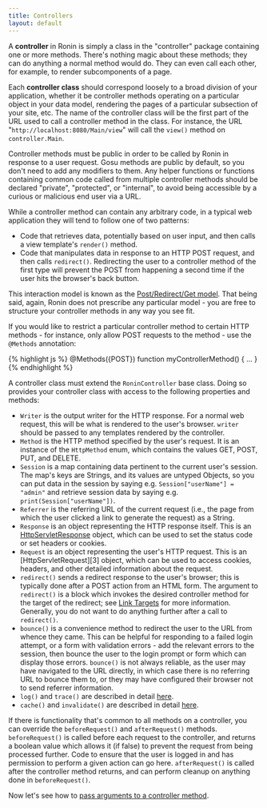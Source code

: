 ```yaml
---
title: Controllers
layout: default
---
```


A **controller** in Ronin is simply a class in the "controller" package
containing one or more methods. There's nothing magic about these methods;
they can do anything a normal method would do. They can even call each other,
for example, to render subcomponents of a page.

Each **controller class** should correspond loosely to a broad division of
your application, whether it be controller methods operating on a particular
object in your data model, rendering the pages of a particular subsection of
your site, etc. The name of the controller class will be the first part of the
URL used to call a controller method in the class. For instance, the URL
"`http://localhost:8080/Main/view`" will call the `view()` method on
`controller.Main`.

Controller methods must be public in order to be called by Ronin in response
to a user request. Gosu methods are public by default, so you don't need to
add any modifiers to them. Any helper functions or functions containing common
code called from multiple controller methods should be declared "private",
"protected", or "internal", to avoid being accessible by a curious or
malicious end user via a URL.

While a controller method can contain any arbitrary code, in a typical web
application they will tend to follow one of two patterns:

  * Code that retrieves data, potentially based on user input, and then calls a view template's `render()` method.
  * Code that manipulates data in response to an HTTP POST request, and then calls `redirect()`. Redirecting the user to a controller method of the first type will prevent the POST from happening a second time if the user hits the browser's back button.

This interaction model is known as the [Post/Redirect/Get model][1].  That being said,
again, Ronin does not prescribe any particular model - you
are free to structure your controller methods in any way you see fit.

If you would like to restrict a particular controller method to certain HTTP
methods - for instance, only allow POST requests to the method - use the
`@Methods` annotation:

{% highlight js %}
    @Methods({POST})
    function myControllerMethod() {
      ...
    }
{% endhighlight %}

A controller class must extend the `RoninController` base class. Doing so
provides your controller class with access to the following properties and
methods:

  * `Writer` is the output writer for the HTTP response. For a normal web request, this will be what is rendered to the user's browser. `writer` should be passed to any templates rendered by the controller.
  * `Method` is the HTTP method specified by the user's request. It is an instance of the `HttpMethod` enum, which contains the values GET, POST, PUT, and DELETE.
  * `Session` is a map containing data pertinent to the current user's session. The map's keys are Strings, and its values are untyped Objects, so you can put data in the session by saying e.g. `Session["userName"] = "admin"` and retrieve session data by saying e.g. `print(Session["userName"])`.
  * `Referrer` is the referring URL of the current request (i.e., the page from which the user clicked a link to generate the request) as a String.
  * `Response` is an object representing the HTTP response itself. This is an [HttpServletResponse][2] object, which can be used to set the status code or set headers or cookies.
  * `Request` is an object representing the user's HTTP request. This is an [HttpServletRequest][3] object, which can be used to access cookies, headers, and other detailed information about the request.
  * `redirect()` sends a redirect response to the user's browser; this is typically done after a POST action from an HTML form. The argument to `redirect()` is a block which invokes the desired controller method for the target of the redirect; see [Link Targets](Link-Targets.html) for more information. Generally, you do not want to do anything further after a call to `redirect()`.
  * `bounce()` is a convenience method to redirect the user to the URL from whence they came. This can be helpful for responding to a failed login attempt, or a form with validation errors - add the relevant errors to the session, then bounce the user to the login prompt or form which can display those errors. `bounce()` is not always reliable, as the user may have
navigated to the URL directly, in which case there is no referring URL to bounce them to, or they may have configured their browser not to send referrer information.
  * `log()` and `trace()` are described in detail [here](Logging-and-Tracing.html).
  * `cache()` and `invalidate()` are described in detail [here](Caching.html).

If there is functionality that's common to all methods on a controller, you can override the `beforeRequest()` and `afterRequest()` methods. `beforeRequest()` is called before each request to the controller, and returns
a boolean value which allows it (if false) to prevent the request from being
processed further. Code to ensure that the user is logged in and has
permission to perform a given action can go here. `afterRequest()` is called
after the controller method returns, and can perform cleanup on anything done
in `beforeRequest()`.

Now let's see how to [pass arguments to a controller method](Controller-Arguments.html).

   [1]: http://en.wikipedia.org/wiki/Post/Redirect/Get
   [2]: http://java.sun.com/products/servlet/2.2/javadoc/javax/servlet/http/HttpServletResponse.html
   [2]: http://java.sun.com/products/servlet/2.2/javadoc/javax/servlet/http/HttpServletRequest.html
